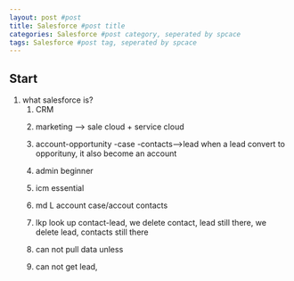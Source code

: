 ```yaml
---
layout: post #post
title: Salesforce #post title
categories: Salesforce #post category, seperated by spcace
tags: Salesforce #post tag, seperated by spcace
---
```


## Start
1. what salesforce is?
    1. CRM
    <!--2. find user, intreacting with others, converese-->
    2. marketing --> sale cloud + service cloud 
    3. account-opportunity
              -case
              -contacts-->lead
        when a lead convert to opporituny, it also become an account

    4. admin beginner
    5. icm essential
    6. md L account case/accout contacts
    7. lkp  look up contact-lead, we delete contact, lead still there, we delete lead, contacts still there
    8. can not pull data unless
    9. can not get lead, 
    
    